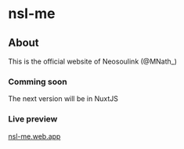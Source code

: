 # nsl-me

## About
This is the official website of Neosoulink (@MNath_)

### Comming soon 
The next version will be in NuxtJS

### Live preview
<a href="https://nsl-me.web.app">nsl-me.web.app</a>
